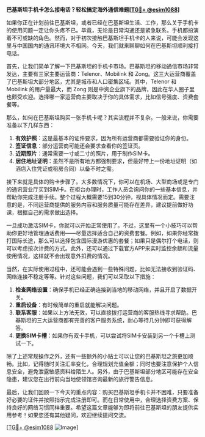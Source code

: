 **巴基斯坦手机卡怎么接电话？轻松搞定海外通信难题[[TG💪+ @esim1088](https://t.me/s/esim1088)]**

如果你正在计划前往巴基斯坦，或者已经在巴基斯坦生活、工作，那么关于手机卡的使用问题一定让你头疼不已。毕竟，无论是日常沟通还是紧急联系，手机都扮演着不可或缺的角色。然而，对于初次接触巴基斯坦手机卡的人来说，可能会发现这里与中国国内的通讯环境大不相同。今天，我们就来聊聊如何在巴基斯坦顺利接打电话。

首先，让我们简单了解一下巴基斯坦的手机卡市场。巴基斯坦的移动通信市场非常发达，主要有三家主要运营商：Telenor、Mobilink 和 Zong。这三大运营商覆盖了巴基斯坦大部分地区，尤其是城市和人口密集区域。其中，Telenor 和 Mobilink 的用户量最大，而 Zong 则是中资企业旗下的品牌，因此在华人圈子里也颇受欢迎。选择哪一家运营商主要取决于你的具体需求，比如信号强度、资费套餐等。

那么，如何在巴基斯坦购买一张手机卡呢？其实流程并不复杂。一般来说，你需要准备以下几样东西：

1. **有效护照**：这是最基本的证件要求，因为所有运营商都需要验证你的身份。
2. **签证信息**：部分运营商可能还会要求查看你的签证页。
3. **近期照片**：通常需要一寸或二寸的照片，用于制作SIM卡。
4. **居住地址证明**：虽然不是所有地方都强制要求，但最好带上一份地址证明（如酒店入住凭证或租房合同）以备不时之需。

接下来就是具体的购卡步骤了。大多数情况下，你可以在机场、大型商场或是专门的通讯营业厅买到SIM卡。在柜台办理时，工作人员会询问你的一些基本信息，并帮助你完成注册手续。整个过程大概需要15到30分钟，视具体情况而定。需要注意的是，不同运营商提供的服务内容和服务质量可能存在差异，建议提前做好功课，根据自己的需求做出选择。

一旦成功激活SIM卡，你就可以开始正常使用了。不过，这里有一个小技巧可以帮助你更好地管理通话费用——尽量选择适合自己的资费套餐。例如，如果你经常拨打国际长途，那么可以选择包含国际漫游优惠的套餐；如果只是偶尔打个电话，则可以考虑按次计费的方式。此外，还可以通过下载官方APP来实时监控余额和流量使用情况，这样就不会出现意外扣费的情况。

当然，在实际使用过程中，还可能会遇到一些特殊问题，比如无法接收到验证码、网络连接不稳定等等。针对这些问题，我们可以采取以下措施：

1. **检查网络设置**：确保手机已经正确连接到当地的移动网络，并且开启了数据开关。
2. **重启设备**：有时候简单的重启就能解决问题。
3. **联系客服**：如果以上方法无效，可以直接拨打运营商的客服热线寻求帮助。巴基斯坦的三大运营商都有完善的客户服务系统，耐心等待几分钟即可获得解答。
4. **更换SIM卡槽**：如果你有双卡手机，可以尝试将SIM卡安装到另一个卡槽上测试一下。

除了上述常规操作之外，还有一些额外的小贴士可以让您的巴基斯坦之旅更加顺畅。比如，记得随时关注汇率变化，合理规划充值金额；同时也要注意保护个人信息安全，避免泄露敏感资料给陌生人。另外，由于巴基斯坦部分地区可能存在安全隐患，建议您在出行前向当地使领馆咨询最新的旅行警告信息。

最后，让我们回顾一下今天的重点内容：购买巴基斯坦手机卡并不困难，只要准备好必要的证件并按照指示完成注册即可。而在日常使用中，合理选择资费方案、保持良好的网络习惯同样重要。希望这篇文章能够为即将前往巴基斯坦的朋友提供实用参考！如果您还有其他疑问，欢迎继续提问交流。

[[TG💪+ @esim1088](https://t.me/s/esim1088) ![Image](https://i.postimg.cc/4NQfJmqS/Snipaste-2025-05-13-00-14-12.png)]